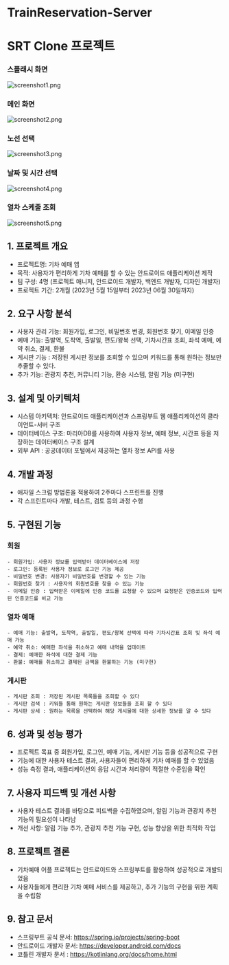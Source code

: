# TrainReservation-Server

# SRT Clone 프로젝트
### 스플래시 화면
![screenshot1.png](screenshots%2Fscreenshot1.png)
### 메인 화면
![screenshot2.png](screenshots%2Fscreenshot2.png)
### 노선 선택
![screenshot3.png](screenshots%2Fscreenshot3.png)
### 날짜 및 시간 선택
![screenshot4.png](screenshots%2Fscreenshot4.png)
### 열차 스케줄 조회
![screenshot5.png](screenshots%2Fscreenshot5.png)

## 1. 프로젝트 개요
- 프로젝트명: 기차 예매 앱
- 목적: 사용자가 편리하게 기차 예매를 할 수 있는 안드로이드 애플리케이션 제작
- 팀 구성: 4명 (프로젝트 매니저, 안드로이드 개발자, 백엔드 개발자, 디자인 개발자)
- 프로젝트 기간: 2개월 (2023년 5월 15일부터 2023년 06월 30일까지)

## 2. 요구 사항 분석
- 사용자 관리 기능: 회원가입, 로그인, 비밀번호 변경, 회원번호 찾기, 이메일 인증
- 예매 기능: 출발역, 도착역, 출발일, 편도/왕복 선택, 기차시간표 조회, 좌석 예매, 예약 취소, 결제, 환불
- 게시판 기능 : 저장된 게시판 정보를 조회할 수 있으며 키워드를 통해 원하는 정보만 추줄할 수 있다.
- 추가 기능: 관광지 추천, 커뮤니티 기능, 환승 시스템, 알림 기능 (미구현)

## 3. 설계 및 아키텍처
- 시스템 아키텍처: 안드로이드 애플리케이션과 스프링부트 웹 애플리케이션의 클라이언트-서버 구조
- 데이터베이스 구조: 마리아DB를 사용하여 사용자 정보, 예매 정보, 시간표 등을 저장하는 데이터베이스 구조 설계
- 외부 API : 공공데이터 포털에서 제공하는 열차 정보 API를 사용

## 4. 개발 과정
- 애자일 스크럼 방법론을 적용하여 2주마다 스프린트를 진행
- 각 스프린트마다 개발, 테스트, 검토 등의 과정 수행

## 5. 구현된 기능

### 회원

    - 회원가입: 사용자 정보를 입력받아 데이터베이스에 저장   
    - 로그인: 등록된 사용자 정보로 로그인 기능 제공   
    - 비밀번호 변경: 사용자가 비밀번호를 변경할 수 있는 기능
    - 회원번호 찾기 : 사용자의 회원번호를 찾을 수 있는 기능   
    - 이메일 인증 : 입력받은 이메일에 인증 코드를 요청할 수 있으며 요청받은 인증코드와 입력된 인증코드를 비교 가능

### 열차 예매

    - 예매 기능: 출발역, 도착역, 출발일, 편도/왕복 선택에 따라 기차시간표 조회 및 좌석 예매 가능    
    - 예약 취소: 예매한 좌석을 취소하고 예매 내역을 업데이트    
    - 결제: 예매한 좌석에 대한 결제 기능    
    - 환불: 예매를 취소하고 결제된 금액을 환불하는 기능 (미구현)

### 게시판

    - 게시판 조회 : 저장된 게시판 목록들을 조회할 수 있다
    - 게시판 검색 : 키워들 통해 원하는 게시판 정보들을 조회 할 수 있다    
    - 게시판 상세 : 원하는 목록을 선택하여 해당 게시물에 대한 상세한 정보를 알 수 있다


## 6. 성과 및 성능 평가
- 프로젝트 목표 중 회원가입, 로그인, 예매 기능, 게시판 기능 등을 성공적으로 구현
- 기능에 대한 사용자 테스트 결과, 사용자들이 편리하게 기차 예매를 할 수 있었음
- 성능 측정 결과, 애플리케이션의 응답 시간과 처리량이 적절한 수준임을 확인

## 7. 사용자 피드백 및 개선 사항
- 사용자 테스트 결과를 바탕으로 피드백을 수집하였으며, 알림 기능과 관광지 추천 기능의 필요성이 나타남
- 개선 사항: 알림 기능 추가, 관광지 추천 기능 구현, 성능 향상을 위한 최적화 작업

## 8. 프로젝트 결론
- 기차예매 어플 프로젝트는 안드로이드와 스프링부트를 활용하여 성공적으로 개발되었음
- 사용자들에게 편리한 기차 예매 서비스를 제공하고, 추가 기능의 구현을 위한 계획을 수립함

## 9. 참고 문서
- 스프링부트 공식 문서: https://spring.io/projects/spring-boot
- 안드로이드 개발자 문서: https://developer.android.com/docs
- 코틀린 개발자 문서 : https://kotlinlang.org/docs/home.html

